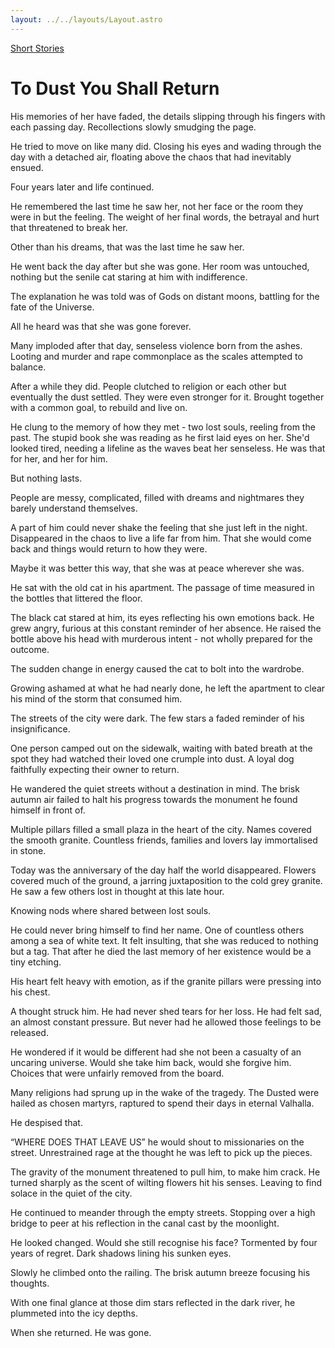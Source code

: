 ```yaml
---
layout: ../../layouts/Layout.astro
---
```


[Short Stories](/shortstories)

<div class="story-container">
  <h1 class="text-2xl font-semibold mb-4">To Dust You Shall Return</h1>
  <p class="story-text">
His memories of her have faded, the details slipping through his fingers with each passing day. Recollections slowly smudging the page. 

He tried to move on like many did. Closing his eyes and wading through the day with a detached air, floating above the chaos that had inevitably ensued. 

Four years later and life continued. 

He remembered the last time he saw her, not her face or the room they were in but the feeling. The weight of her final words, the betrayal and hurt that threatened to break her. 

Other than his dreams, that was the last time he saw her.  

He went back the day after but she was gone. Her room was untouched, nothing but the senile cat staring at him with indifference. 

The explanation he was told was of Gods on distant moons, battling for the fate of the Universe. 

All he heard was that she was gone forever. 

Many imploded after that day, senseless violence born from the ashes. Looting and murder and rape commonplace as the scales attempted to balance. 

After a while they did. People clutched to religion or each other but eventually the dust settled. They were even stronger for it. Brought together with a common goal, to rebuild and live on. 

He clung to the memory of how they met - two lost souls, reeling from the past. The stupid book she was reading as he first laid eyes on her. She'd looked tired, needing a lifeline as the waves beat her senseless. He was that for her, and her for him. 

But nothing lasts. 

People are messy, complicated, filled with dreams and nightmares they barely understand themselves.

A part of him could never shake the feeling that she just left in the night. Disappeared in the chaos to live a life far from him. That she would come back and things would return to how they were.

Maybe it was better this way, that she was at peace wherever she was. 

He sat with the old cat in his apartment. The passage of time measured in the bottles that littered the floor. 

The black cat stared at him, its eyes reflecting his own emotions back. He grew angry, furious at this constant reminder of her absence. He raised the bottle above his head with murderous intent - not wholly prepared for the outcome. 

The sudden change in energy caused the cat to bolt into the wardrobe. 

Growing ashamed at what he had nearly done, he left the apartment to clear his mind of the storm that consumed him. 

The streets of the city were dark. The few stars a faded reminder of his insignificance. 

One person camped out on the sidewalk, waiting with bated breath at the spot they had watched their loved one crumple into dust. A loyal dog faithfully expecting their owner to return.  

He wandered the quiet streets without a destination in mind. The brisk autumn air failed to halt his progress towards the monument he found himself in front of. 

Multiple pillars filled a small plaza in the heart of the city. Names covered the smooth granite. Countless friends, families and lovers lay immortalised in stone. 

Today was the anniversary of the day half the world disappeared. Flowers covered much of the ground, a jarring juxtaposition to the cold grey granite. He saw a few others lost in thought at this late hour. 

Knowing nods where shared between lost souls.

He could never bring himself to find her name. One of countless others among a sea of white text. It felt insulting, that she was reduced to nothing but a tag. That after he died the last memory of her existence would be a tiny etching. 

His heart felt heavy with emotion, as if the granite pillars were pressing into his chest. 

A thought struck him. He had never shed tears for her loss. He had felt sad, an almost constant pressure. But never had he allowed those feelings to be released. 

He wondered if it would be different had she not been a casualty of an uncaring universe. Would she take him back, would she forgive him. Choices that were unfairly removed from the board. 

Many religions had sprung up in the wake of the tragedy. The Dusted were hailed as chosen martyrs, raptured to spend their days in eternal Valhalla. 

He despised that. 

“WHERE DOES THAT LEAVE US” he would shout to missionaries on the street. Unrestrained rage at the thought he was left to pick up the pieces. 

The gravity of the monument threatened to pull him, to make him crack. He turned sharply as the scent of wilting flowers hit his senses. Leaving to find solace in the quiet of the city.

He continued to meander through the empty streets. Stopping over a high bridge to peer at his reflection in the canal cast by the moonlight.

He looked changed. Would she still recognise his face? Tormented by four years of regret. Dark shadows lining his sunken eyes. 

Slowly he climbed onto the railing. The brisk autumn breeze focusing his thoughts. 

With one final glance at those dim stars reflected in the dark river, he plummeted into the icy depths. 

When she returned. He was gone.

  </div>